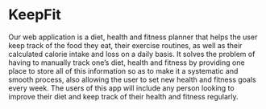 # KeepFit
Our web application is a diet, health and fitness planner that helps the user keep track of the food they eat, their exercise routines, as well as their calculated calorie intake and loss on a daily basis. It solves the problem of having to manually track one’s diet, health and fitness by providing one place to store all of this information so as to make it a systematic and smooth process, also allowing the user to set new health and fitness goals every week. The users of this app will include any person looking to improve their diet and keep track of their health and fitness regularly. 


